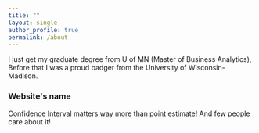 ```yaml
---
title: ""
layout: single
author_profile: true
permalink: /about
---
```

I just get my graduate degree from U of MN (Master of Business Analytics), Before that I was a proud badger from the University of Wisconsin-Madison. 

### Website's name

Confidence Interval matters way more than point estimate! And few people care about it! 
